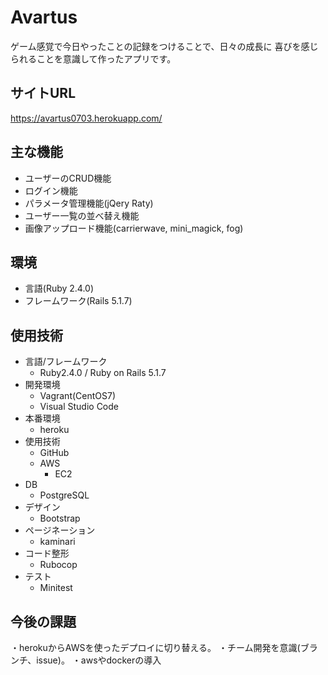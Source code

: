 # Avartus

ゲーム感覚で今日やったことの記録をつけることで、日々の成長に
喜びを感じられることを意識して作ったアプリです。   

## サイトURL
https://avartus0703.herokuapp.com/

## 主な機能

- ユーザーのCRUD機能
- ログイン機能
- パラメータ管理機能(jQery Raty)
- ユーザー一覧の並べ替え機能
- 画像アップロード機能(carrierwave, mini_magick, fog)

## 環境

- 言語(Ruby 2.4.0)
- フレームワーク(Rails 5.1.7) 

## 使用技術
- 言語/フレームワーク
    - Ruby2.4.0 / Ruby on Rails 5.1.7
- 開発環境
    - Vagrant(CentOS7)
    - Visual Studio Code
- 本番環境
    - heroku
- 使用技術
    - GitHub
    - AWS
        - EC2
- DB
    - PostgreSQL
- デザイン
    - Bootstrap
- ページネーション
    - kaminari
- コード整形
    - Rubocop
- テスト
    - Minitest

## 今後の課題
・herokuからAWSを使ったデプロイに切り替える。
・チーム開発を意識(ブランチ、issue)。
・awsやdockerの導入
